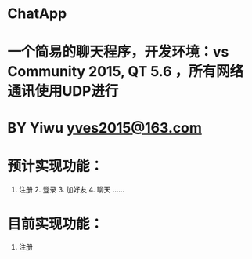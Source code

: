 # ChatApp

# 一个简易的聊天程序，开发环境：vs Community 2015, QT 5.6 ，所有网络通讯使用UDP进行
# BY Yiwu yves2015@163.com

# 预计实现功能：
 1. 注册 2. 登录 3. 加好友 4. 聊天 ......

# 目前实现功能：
 1. 注册
